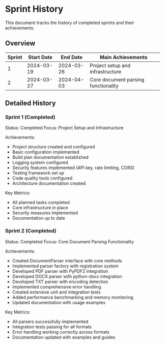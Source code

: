 # Sprint History

This document tracks the history of completed sprints and their achievements.

## Overview

| Sprint | Start Date | End Date | Main Achievements |
|--------|------------|----------|------------------|
| 1      | 2024-03-19 | 2024-03-26 | Project setup and infrastructure |
| 2      | 2024-03-27 | 2024-04-03 | Core document parsing functionality |

## Detailed History

### Sprint 1 (Completed)
Status: Completed
Focus: Project Setup and Infrastructure

Achievements:
- Project structure created and configured
- Basic configuration implemented
- Build plan documentation established
- Logging system configured
- Security features implemented (API key, rate limiting, CORS)
- Testing framework set up
- Code quality tools configured
- Architecture documentation created

Key Metrics:
- All planned tasks completed
- Core infrastructure in place
- Security measures implemented
- Documentation up to date

### Sprint 2 (Completed)
Status: Completed
Focus: Core Document Parsing Functionality

Achievements:
- Created DocumentParser interface with core methods
- Implemented parser factory with registration system
- Developed PDF parser with PyPDF2 integration
- Developed DOCX parser with python-docx integration
- Developed TXT parser with encoding detection
- Implemented comprehensive error handling
- Created extensive unit and integration tests
- Added performance benchmarking and memory monitoring
- Updated documentation with usage examples

Key Metrics:
- All parsers successfully implemented
- Integration tests passing for all formats
- Error handling working correctly across formats
- Documentation updated with examples and guides 